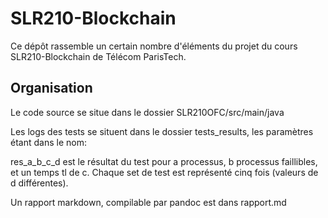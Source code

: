 # SLR210-Blockchain

Ce dépôt rassemble un certain nombre d'éléments du projet du cours SLR210-Blockchain de Télécom ParisTech.

## Organisation

Le code source se situe dans le dossier SLR210OFC/src/main/java

Les logs des tests se situent dans le dossier tests_results, les paramètres étant dans le nom:

res_a_b_c_d est le résultat du test pour a processus, b processus faillibles, et un temps tl de c.
Chaque set de test est représenté cinq fois (valeurs de d différentes).

Un rapport markdown, compilable par pandoc est dans rapport.md
